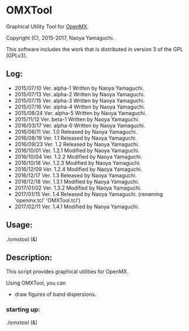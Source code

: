 # OMXTool
Graphical Utility Tool for [OpenMX](http://www.openmx-square.org).

Copyright (C), 2015-2017, Naoya Yamaguchi.

This software includes the work that is distributed in version 3 of the GPL (GPLv3).

## Log:
- 2015/07/10 Ver. alpha-1 Written by Naoya Yamaguchi.
- 2015/07/13 Ver. alpha-2 Written by Naoya Yamaguchi.
- 2015/07/15 Ver. alpha-3 Written by Naoya Yamaguchi.
- 2015/07/16 Ver. alpha-4 Written by Naoya Yamaguchi.
- 2015/08/24 Ver. alpha-5 Written by Naoya Yamaguchi.
- 2015/11/12 Ver. beta-1 Written by Naoya Yamaguchi.
- 2016/03/17 Ver. alpha-6 Written by Naoya Yamaguchi.
- 2016/06/11 Ver. 1.0 Released by Naoya Yamaguchi.
- 2016/08/19 Ver. 1.1 Released by Naoya Yamaguchi.
- 2016/09/23 Ver. 1.2 Released by Naoya Yamaguchi.
- 2016/10/01 Ver. 1.2.1 Modified by Naoya Yamaguchi.
- 2016/10/04 Ver. 1.2.2 Modified by Naoya Yamaguchi.
- 2016/10/18 Ver. 1.2.3 Modified by Naoya Yamaguchi.
- 2016/12/09 Ver. 1.2.4 Modified by Naoya Yamaguchi.
- 2016/12/17 Ver. 1.3 Released by Naoya Yamaguchi.
- 2016/12/18 Ver. 1.3.1 Modified by Naoya Yamaguchi.
- 2017/01/02 Ver. 1.3.2 Modified by Naoya Yamaguchi.
- 2017/01/15 Ver. 1.4 Released by Naoya Yamaguchi.
  (renaming 'openmx.tcl' 'OMXTool.tcl')
- 2017/02/11 Ver. 1.4.1 Modified by Naoya Yamaguchi.

## Usage:
   ./omxtool (&)

## Description:
   This script provides graphical utilities for OpenMX.

   Using OMXTool, you can
   - draw figures of band dispersions.

### starting up:
   ./omxtool (&)

